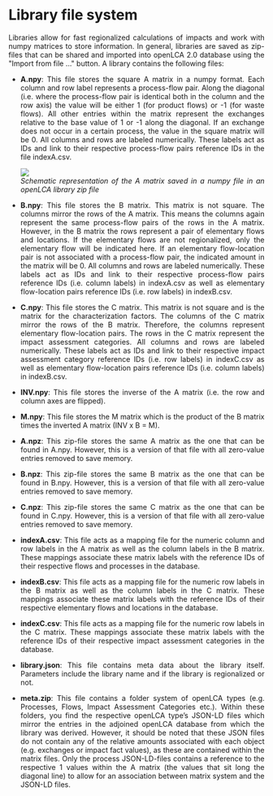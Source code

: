 # Library file system

<div style='text-align: justify;'>

Libraries allow for fast regionalized calculations of impacts and work with numpy matrices to store information. In general, libraries are saved as zip-files that can be shared and imported into openLCA 2.0 database using the "Import from file …" 
button. 
A library contains the following files:

- **A.npy**: This file stores the square A matrix in a numpy format. 
Each column and row label represents a process-flow pair. 
Along the diagonal (i.e. where the process-flow pair is identical both in the column and the row axis) 
the value will be either 1 (for product flows) or -1 (for waste flows). All other entries within the matrix represent 
the exchanges relative to the base value of 1 or -1 along the diagonal. 
If an exchange does not occur in a certain process, the value in the square matrix will be 0. 
All columns and rows are labeled numerically. These labels act as IDs and link to their respective process-flow 
pairs reference IDs in the file indexA.csv.

    ![](../media/library_a_matrix.png)
    <br>_Schematic representation of the A matrix saved in a numpy file in an openLCA library zip file_

- **B.npy**: This file stores the B matrix. This matrix is not square. The columns mirror the rows of the A matrix. 
This means the columns again represent the same process-flow pairs of the rows in the A matrix. 
However, in the B matrix the rows represent a pair of elementary flows and locations. 
If the elementary flows are not regionalized, only the elementary flow will be indicated here. 
If an elementary flow-location pair is not associated with a process-flow pair, the indicated amount in the matrix will be 0. 
All columns and rows are labeled numerically. These labels act as IDs and link to their respective process-flow pairs reference 
IDs (i.e. column labels) in indexA.csv as well as elementary flow-location pairs reference IDs (i.e. row labels) in indexB.csv.

- **C.npy**: This file stores the C matrix. This matrix is not square and is the matrix for the characterization factors. 
The columns of the C matrix mirror the rows of the B matrix. Therefore, the columns represent elementary flow-location pairs. 
The rows in the C matrix represent the impact assessment categories. All columns and rows are labeled numerically. 
These labels act as IDs and link to their respective impact assessment category reference IDs (i.e. row labels) in indexC.csv as 
well as elementary flow-location pairs reference IDs (i.e. column labels) in indexB.csv.

- **INV.npy**: This file stores the inverse of the A matrix (i.e. the row and column axes are flipped).

- **M.npy**: This file stores the M matrix which is the product of the B matrix times the inverted A matrix (INV x B = M).
 
- **A.npz**: This zip-file stores the same A matrix as the one that can be found in A.npy. 
However, this is a version of that file with all zero-value entries removed to save memory.

- **B.npz**: This zip-file stores the same B matrix as the one that can be found in B.npy. 
However, this is a version of that file with all zero-value entries removed to save memory.

- **C.npz**: This zip-file stores the same C matrix as the one that can be found in C.npy. 
However, this is a version of that file with all zero-value entries removed to save memory.

- **indexA.csv**: This file acts as a mapping file for the numeric column and row labels in the A matrix as well as the column labels in the B matrix. 
These mappings associate these matrix labels with the reference IDs of their respective flows and processes in the database. 

- **indexB.csv**: This file acts as a mapping file for the numeric row labels in the B matrix as well as the column labels in the C matrix. 
These mappings associate these matrix labels with the reference IDs of their respective elementary flows and locations in the database.

- **indexC.csv**: This file acts as a mapping file for the numeric row labels in the C matrix. 
These mappings associate these matrix labels with the reference IDs of their respective impact assessment categories in the database.

- **library.json**: This file contains meta data about the library itself. Parameters include the library name and if the library is regionalized or not.  

- **meta.zip**: This file contains a folder system of openLCA types (e.g. Processes, Flows, Impact Assessment Categories etc.). 
Within these folders, you find the respective openLCA type’s JSON-LD files which mirror the entries in the adjoined openLCA 
database from which the library was derived. 
However, it should be noted that these JSON files do not contain any of the relative amounts associated with each object 
(e.g. exchanges or impact fact values), as these are contained within the matrix files. 
Only the process JSON-LD-files contains a reference to the respective 1 values within the A matrix 
(the values that sit long the diagonal line) to allow for an association between matrix system and the JSON-LD files. 

</div>
